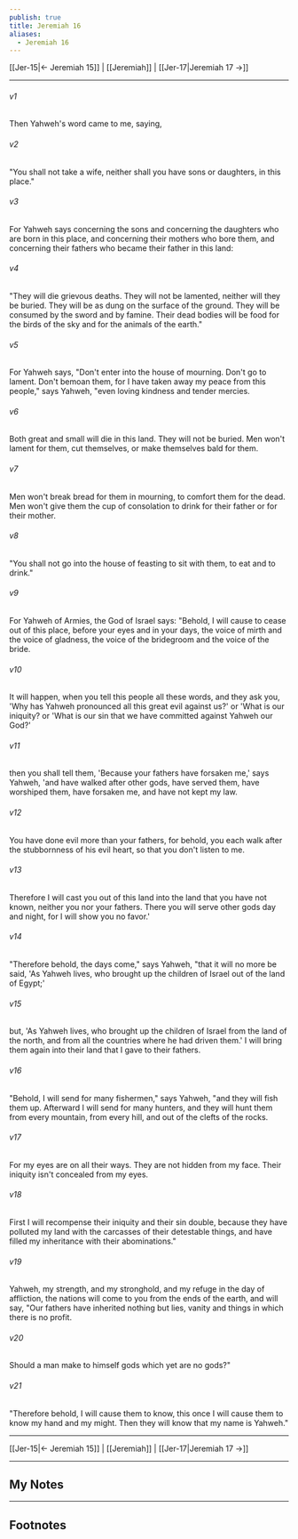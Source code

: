 ```yaml
---
publish: true
title: Jeremiah 16
aliases:
  - Jeremiah 16
---
```


[[Jer-15|← Jeremiah 15]] | [[Jeremiah]] | [[Jer-17|Jeremiah 17 →]]
***



###### v1 
Then Yahweh's word came to me, saying, 

###### v2 
"You shall not take a wife, neither shall you have sons or daughters, in this place." 

###### v3 
For Yahweh says concerning the sons and concerning the daughters who are born in this place, and concerning their mothers who bore them, and concerning their fathers who became their father in this land: 

###### v4 
"They will die grievous deaths. They will not be lamented, neither will they be buried. They will be as dung on the surface of the ground. They will be consumed by the sword and by famine. Their dead bodies will be food for the birds of the sky and for the animals of the earth." 

###### v5 
For Yahweh says, "Don't enter into the house of mourning. Don't go to lament. Don't bemoan them, for I have taken away my peace from this people," says Yahweh, "even loving kindness and tender mercies. 

###### v6 
Both great and small will die in this land. They will not be buried. Men won't lament for them, cut themselves, or make themselves bald for them. 

###### v7 
Men won't break bread for them in mourning, to comfort them for the dead. Men won't give them the cup of consolation to drink for their father or for their mother. 

###### v8 
"You shall not go into the house of feasting to sit with them, to eat and to drink." 

###### v9 
For Yahweh of Armies, the God of Israel says: "Behold, I will cause to cease out of this place, before your eyes and in your days, the voice of mirth and the voice of gladness, the voice of the bridegroom and the voice of the bride. 

###### v10 
It will happen, when you tell this people all these words, and they ask you, 'Why has Yahweh pronounced all this great evil against us?' or 'What is our iniquity? or 'What is our sin that we have committed against Yahweh our God?' 

###### v11 
then you shall tell them, 'Because your fathers have forsaken me,' says Yahweh, 'and have walked after other gods, have served them, have worshiped them, have forsaken me, and have not kept my law. 

###### v12 
You have done evil more than your fathers, for behold, you each walk after the stubbornness of his evil heart, so that you don't listen to me. 

###### v13 
Therefore I will cast you out of this land into the land that you have not known, neither you nor your fathers. There you will serve other gods day and night, for I will show you no favor.' 

###### v14 
"Therefore behold, the days come," says Yahweh, "that it will no more be said, 'As Yahweh lives, who brought up the children of Israel out of the land of Egypt;' 

###### v15 
but, 'As Yahweh lives, who brought up the children of Israel from the land of the north, and from all the countries where he had driven them.' I will bring them again into their land that I gave to their fathers. 

###### v16 
"Behold, I will send for many fishermen," says Yahweh, "and they will fish them up. Afterward I will send for many hunters, and they will hunt them from every mountain, from every hill, and out of the clefts of the rocks. 

###### v17 
For my eyes are on all their ways. They are not hidden from my face. Their iniquity isn't concealed from my eyes. 

###### v18 
First I will recompense their iniquity and their sin double, because they have polluted my land with the carcasses of their detestable things, and have filled my inheritance with their abominations." 

###### v19 
Yahweh, my strength, and my stronghold, and my refuge in the day of affliction, the nations will come to you from the ends of the earth, and will say, "Our fathers have inherited nothing but lies, vanity and things in which there is no profit. 

###### v20 
Should a man make to himself gods which yet are no gods?" 

###### v21 
"Therefore behold, I will cause them to know, this once I will cause them to know my hand and my might. Then they will know that my name is Yahweh."

***
[[Jer-15|← Jeremiah 15]] | [[Jeremiah]] | [[Jer-17|Jeremiah 17 →]]

---
## My Notes

---
## Footnotes